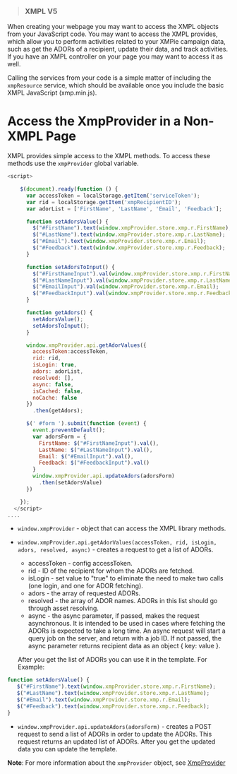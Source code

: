>### XMPL V5

When creating your webpage you may want to access the XMPL objects from your JavaScript code. You may want to access the XMPL provides, which allow you to perform activities related to your XMPie campaign data, such as get the ADORs of a recipient, update their data, and track activities. If you have an XMPL controller on your page you may want to access it as well.

Calling the services from your code is a simple matter of including the `xmpResource` service, which should be available once you include the basic XMPL JavaScript (xmp.min.js).   

# Access the XmpProvider in a Non-XMPL Page

XMPL provides simple access to the XMPL methods. To access these methods use the `xmpProvider` global variable.

````javascript
<script>

    $(document).ready(function () {
      var accessToken = localStorage.getItem('serviceToken');
      var rid = localStorage.getItem('xmpRecipientID');
      var adorList = ['FirstName', 'LastName', 'Email', 'Feedback'];

      function setAdorsValue() {
        $("#FirstName").text(window.xmpProvider.store.xmp.r.FirstName);
        $("#LastName").text(window.xmpProvider.store.xmp.r.LastName);
        $("#Email").text(window.xmpProvider.store.xmp.r.Email);
        $("#Feedback").text(window.xmpProvider.store.xmp.r.Feedback);
      }

      function setAdorsToInput() {
        $("#FirstNameInput").val(window.xmpProvider.store.xmp.r.FirstName);
        $("#LastNameInput").val(window.xmpProvider.store.xmp.r.LastName);
        $("#EmailInput").val(window.xmpProvider.store.xmp.r.Email);
        $("#FeedbackInput").val(window.xmpProvider.store.xmp.r.Feedback);
      }

      function getAdors() {
        setAdorsValue();
        setAdorsToInput();
      }

      window.xmpProvider.api.getAdorValues({
        accessToken:accessToken, 
        rid: rid, 
        isLogin: true, 
        adors: adorList, 
        resolved: [], 
        async: false, 
        isCached: false, 
        noCache: false
      })
        .then(getAdors);

      $(' #form ').submit(function (event) {
        event.preventDefault();
        var adorsForm = {
          FirstName: $("#FirstNameInput").val(),
          LastName: $("#LastNameInput").val(),
          Email: $("#EmailInput").val(),
          Feedback: $("#FeedbackInput").val()
        }
        window.xmpProvider.api.updateAdors(adorsForm)
          .then(setAdorsValue)
      })

    });
  </script>
....
````	

* `window.xmpProvider` - object that can access the XMPL library methods.
* `window.xmpProvider.api.getAdorValues(accessToken, rid, isLogin, adors, resolved, async)` - creates a request to get a list of ADORs.
    * accessToken - config accessToken.
    * rid - ID of the recipient for whom the ADORs are fetched.
    * isLogin -  set value to "true" to eliminate the need to make two calls (one login, and one for ADOR fetching).
    * adors - the array of requested ADORs.
    * resolved - the array of ADOR names. ADORs in this list should go through asset resolving.
    * async - the async parameter, if passed, makes the request asynchronous. It is intended to be used in cases where fetching the ADORs is expected to take a long time. An async request will start a query job on the server, and return with a job ID. If not passed, the async parameter returns recipient data as an object { key: value }.

    After you get the list of ADORs you can use it in the template. For Example:
````javascript
function setAdorsValue() {
   $("#FirstName").text(window.xmpProvider.store.xmp.r.FirstName);
   $("#LastName").text(window.xmpProvider.store.xmp.r.LastName);
   $("#Email").text(window.xmpProvider.store.xmp.r.Email);
   $("#Feedback").text(window.xmpProvider.store.xmp.r.Feedback);
}
````

* `window.xmpProvider.api.updateAdors(adorsForm)` - creates a POST request to send a list of ADORs in order to update the ADORs. This request returns an updated list of ADORs. After you get the updated data you can update the template.

**Note**: For more information about the `xmpProvider` object, see [XmpProvider](https://github.com/XMPieLab/XMPL-NG/wiki/XmpProvider)